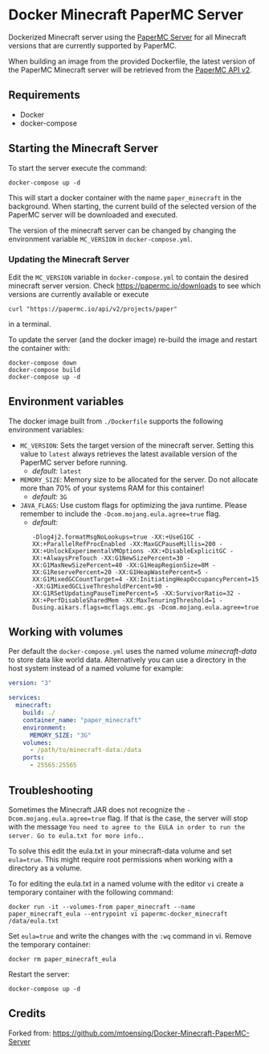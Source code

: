 # Docker Minecraft PaperMC Server

Dockerized Minecraft server using the [PaperMC Server](https://papermc.io) for all Minecraft versions that are currently supported by PaperMC.

When building an image from the provided Dockerfile, the latest version of the PaperMC Minecraft server will be retrieved from the [PaperMC API v2](https://papermc.io/api/docs/swagger-ui/index.html?configUrl=/api/openapi/swagger-config).

## Requirements

* Docker
* docker-compose  

## Starting the Minecraft Server
To start the server execute the command:
```shell
docker-compose up -d
```
This will start a docker container with the name `paper_minecraft` in the background.
When starting, the current build of the selected version of the PaperMC server will be downloaded and executed.

The version of the minecraft server can be changed by changing the environment variable `MC_VERSION` in `docker-compose.yml`.

### Updating the Minecraft Server

Edit the `MC_VERSION` variable in `docker-compose.yml` to contain the desired minecraft server version.
Check https://papermc.io/downloads to see which versions are currently available or execute 
```shell
curl "https://papermc.io/api/v2/projects/paper"
```
in a terminal.

To update the server (and the docker image) re-build the image and restart the container with:

```shell
docker-compose down
docker-compose build
docker-compose up -d
```

## Environment variables

The docker image built from `./Dockerfile` supports the following environment variables:

* `MC_VERSION`: Sets the target version of the minecraft server. Setting this value to `latest` always retrieves the latest available version of the PaperMC server before running.
    * *default:* `latest`
* `MEMORY_SIZE`: Memory size to be allocated for the server. Do not allocate more than 70% of your systems RAM for this container!
    * *default:* `3G`
* `JAVA_FLAGS`: Use custom flags for optimizing the java runtime. Please remember to include the `-Dcom.mojang.eula.agree=true` flag.
    * *default:*
      ```
      -Dlog4j2.formatMsgNoLookups=true -XX:+UseG1GC -XX:+ParallelRefProcEnabled -XX:MaxGCPauseMillis=200 -XX:+UnlockExperimentalVMOptions -XX:+DisableExplicitGC -XX:+AlwaysPreTouch -XX:G1NewSizePercent=30 -XX:G1MaxNewSizePercent=40 -XX:G1HeapRegionSize=8M -XX:G1ReservePercent=20 -XX:G1HeapWastePercent=5 -XX:G1MixedGCCountTarget=4 -XX:InitiatingHeapOccupancyPercent=15 -XX:G1MixedGCLiveThresholdPercent=90 -XX:G1RSetUpdatingPauseTimePercent=5 -XX:SurvivorRatio=32 -XX:+PerfDisableSharedMem -XX:MaxTenuringThreshold=1 -Dusing.aikars.flags=mcflags.emc.gs -Dcom.mojang.eula.agree=true
      ```

## Working with volumes

Per default the `docker-compose.yml` uses the named volume *minecraft-data* to store data like world data.
Alternatively you can use a directory in the host system instead of a named volume for example:

```yaml
version: "3"

services:
  minecraft:
    build: ./
    container_name: "paper_minecraft"
    environment:
      MEMORY_SIZE: "3G"
    volumes:
      - /path/to/minecraft-data:/data
    ports:
      - 25565:25565
```

## Troubleshooting

Sometimes the Minecraft JAR does not recognize the `-Dcom.mojang.eula.agree=true` flag.
If that is the case, the server will stop with the message 
`You need to agree to the EULA in order to run the server. Go to eula.txt for more info.`.

To solve this edit the eula.txt in your minecraft-data volume and set `eula=true`. 
This might require root permissions when working with a directory as a volume.

To for editing the eula.txt in a named volume with the editor `vi` create a temporary container with the following command:
```shell
docker run -it --volumes-from paper_minecraft --name paper_minecraft_eula --entrypoint vi papermc-docker_minecraft /data/eula.txt
```

Set `eula=true` and write the changes with the `:wq` command in vi.
Remove the temporary container:

```shell
docker rm paper_minecraft_eula
```

Restart the server:
```shell
docker-compose up -d
```

## Credits

Forked from: https://github.com/mtoensing/Docker-Minecraft-PaperMC-Server
